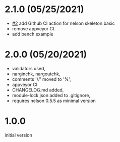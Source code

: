 # 2.1.0 (05/25/2021)

- [#2](https://github.com/Nelson-numerical-software/module_skeleton_basic/issues/2) add Github CI action for nelson skeleton basic
- remove appveyor CI.
- add bench example

# 2.0.0 (05/20/2021)

- validators used,
- narginchk, nargoutchk,
- comments '//' moved to '%',
- appveyor CI
- CHANGELOG.md added,
- module-lock.json added to .gitignore,
- requires nelson 0.5.5 as minimal version

# 1.0.0

initial version
